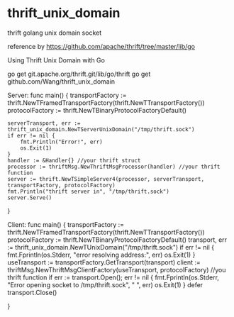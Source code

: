 thrift_unix_domain
==================

thrift golang unix domain socket

reference by https://github.com/apache/thrift/tree/master/lib/go

Using Thrift Unix Domain with Go

go get git.apache.org/thrift.git/lib/go/thrift
go get github.com/Wang/thrift_unix_domain

Server:
func main() {
    transportFactory := thrift.NewTFramedTransportFactory(thrift.NewTTransportFactory())
    protocolFactory := thrift.NewTBinaryProtocolFactoryDefault()
    
    serverTransport, err := thrift_unix_domain.NewTServerUnixDomain("/tmp/thrift.sock")
    if err != nil {
        fmt.Println("Error!", err)
        os.Exit(1)
    }
    handler := &Handler{} //your thrift struct
    processor := thriftMsg.NewThriftMsgProcessor(handler) //your thrift function
    server := thrift.NewTSimpleServer4(processor, serverTransport, transportFactory, protocolFactory)
    fmt.Println("thrift server in", "/tmp/thrift.sock")
    server.Serve()
}

Client:
func main() {
    transportFactory := thrift.NewTFramedTransportFactory(thrift.NewTTransportFactory())
    protocolFactory := thrift.NewTBinaryProtocolFactoryDefault()
    transport, err := thrift_unix_domain.NewTUnixDomain("/tmp/thrift.sock")
    if err != nil {
        fmt.Fprintln(os.Stderr, "error resolving address:", err)
        os.Exit(1)
    }
    useTransport := transportFactory.GetTransport(transport)
    client := thriftMsg.NewThriftMsgClientFactory(useTransport, protocolFactory) //you thrift function
    if err := transport.Open(); err != nil {
        fmt.Fprintln(os.Stderr, "Error opening socket to /tmp/thrift.sock", " ", err)
        os.Exit(1)
    }
    defer transport.Close()

}

